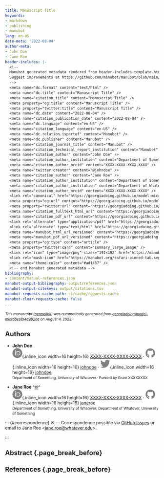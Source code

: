 ```yaml
---
title: Manuscript Title
keywords:
- markdown
- publishing
- manubot
lang: en-US
date-meta: '2022-08-04'
author-meta:
- John Doe
- Jane Roe
header-includes: |-
  <!--
  Manubot generated metadata rendered from header-includes-template.html.
  Suggest improvements at https://github.com/manubot/manubot/blob/main/manubot/process/header-includes-template.html
  -->
  <meta name="dc.format" content="text/html" />
  <meta name="dc.title" content="Manuscript Title" />
  <meta name="citation_title" content="Manuscript Title" />
  <meta property="og:title" content="Manuscript Title" />
  <meta property="twitter:title" content="Manuscript Title" />
  <meta name="dc.date" content="2022-08-04" />
  <meta name="citation_publication_date" content="2022-08-04" />
  <meta name="dc.language" content="en-US" />
  <meta name="citation_language" content="en-US" />
  <meta name="dc.relation.ispartof" content="Manubot" />
  <meta name="dc.publisher" content="Manubot" />
  <meta name="citation_journal_title" content="Manubot" />
  <meta name="citation_technical_report_institution" content="Manubot" />
  <meta name="citation_author" content="John Doe" />
  <meta name="citation_author_institution" content="Department of Something, University of Whatever" />
  <meta name="citation_author_orcid" content="XXXX-XXXX-XXXX-XXXX" />
  <meta name="twitter:creator" content="@johndoe" />
  <meta name="citation_author" content="Jane Roe" />
  <meta name="citation_author_institution" content="Department of Something, University of Whatever" />
  <meta name="citation_author_institution" content="Department of Whatever, University of Something" />
  <meta name="citation_author_orcid" content="XXXX-XXXX-XXXX-XXXX" />
  <link rel="canonical" href="https://georgiadoing.github.io/model-microbes/" />
  <meta property="og:url" content="https://georgiadoing.github.io/model-microbes/" />
  <meta property="twitter:url" content="https://georgiadoing.github.io/model-microbes/" />
  <meta name="citation_fulltext_html_url" content="https://georgiadoing.github.io/model-microbes/" />
  <meta name="citation_pdf_url" content="https://georgiadoing.github.io/model-microbes/manuscript.pdf" />
  <link rel="alternate" type="application/pdf" href="https://georgiadoing.github.io/model-microbes/manuscript.pdf" />
  <link rel="alternate" type="text/html" href="https://georgiadoing.github.io/model-microbes/v/4d982def1b8839765e6a94464999fecfcef46caf/" />
  <meta name="manubot_html_url_versioned" content="https://georgiadoing.github.io/model-microbes/v/4d982def1b8839765e6a94464999fecfcef46caf/" />
  <meta name="manubot_pdf_url_versioned" content="https://georgiadoing.github.io/model-microbes/v/4d982def1b8839765e6a94464999fecfcef46caf/manuscript.pdf" />
  <meta property="og:type" content="article" />
  <meta property="twitter:card" content="summary_large_image" />
  <link rel="icon" type="image/png" sizes="192x192" href="https://manubot.org/favicon-192x192.png" />
  <link rel="mask-icon" href="https://manubot.org/safari-pinned-tab.svg" color="#ad1457" />
  <meta name="theme-color" content="#ad1457" />
  <!-- end Manubot generated metadata -->
bibliography:
- content/manual-references.json
manubot-output-bibliography: output/references.json
manubot-output-citekeys: output/citations.tsv
manubot-requests-cache-path: ci/cache/requests-cache
manubot-clear-requests-cache: false
...
```







<small><em>
This manuscript
([permalink](https://georgiadoing.github.io/model-microbes/v/4d982def1b8839765e6a94464999fecfcef46caf/))
was automatically generated
from [georgiadoing/model-microbes@4d982de](https://github.com/georgiadoing/model-microbes/tree/4d982def1b8839765e6a94464999fecfcef46caf)
on August 4, 2022.
</em></small>

## Authors



+ **John Doe**
  <br>
    ![ORCID icon](images/orcid.svg){.inline_icon width=16 height=16}
    [XXXX-XXXX-XXXX-XXXX](https://orcid.org/XXXX-XXXX-XXXX-XXXX)
    · ![GitHub icon](images/github.svg){.inline_icon width=16 height=16}
    [johndoe](https://github.com/johndoe)
    · ![Twitter icon](images/twitter.svg){.inline_icon width=16 height=16}
    [johndoe](https://twitter.com/johndoe)<br>
  <small>
     Department of Something, University of Whatever
     · Funded by Grant XXXXXXXX
  </small>

+ **Jane Roe**
  ^[✉](#correspondence)^<br>
    ![ORCID icon](images/orcid.svg){.inline_icon width=16 height=16}
    [XXXX-XXXX-XXXX-XXXX](https://orcid.org/XXXX-XXXX-XXXX-XXXX)
    · ![GitHub icon](images/github.svg){.inline_icon width=16 height=16}
    [janeroe](https://github.com/janeroe)<br>
  <small>
     Department of Something, University of Whatever; Department of Whatever, University of Something
  </small>


::: {#correspondence}
✉ — Correspondence possible via [GitHub Issues](https://github.com/georgiadoing/model-microbes/issues)
or email to
Jane Roe \<jane.roe@whatever.edu\>.


:::


## Abstract {.page_break_before}




## References {.page_break_before}

<!-- Explicitly insert bibliography here -->
<div id="refs"></div>
